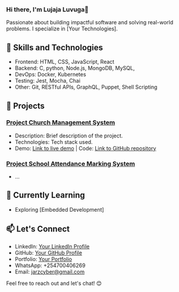 ### Hi there, I'm Lujaja Luvuga👋

<!--
**lujaja/lujaja** is a ✨ _special_ ✨ repository because its `README.md` (this file) appears on your GitHub profile.

Here are some ideas to get you started:

- 🔭 I’m currently working on ...
- 🌱 I’m currently learning ...
- 👯 I’m looking to collaborate on ...
- 🤔 I’m looking for help with ...
- 💬 Ask me about ...
- 📫 How to reach me: ...
- 😄 Pronouns: ...
- ⚡ Fun fact: ...
-->

Passionate about building impactful software and solving real-world problems. I specialize in [Your Technologies].

## 🚀 Skills and Technologies
- Frontend: HTML, CSS, JavaScript, React
- Backend: C, python, Node.js, MongoDB, MySQL,
- DevOps: Docker, Kubernetes
- Testing: Jest, Mocha, Chai
- Other: Git, RESTful APIs, GraphQL, Puppet, Shell Scripting 

## 💼 Projects
### [Project Church Management System](link-to-project-1)
- Description: Brief description of the project.
- Technologies: Tech stack used.
- Demo: [Link to live demo](link-to-live-demo) | Code: [Link to GitHub repository](link-to-repo)

### [Project School Attendance Marking System](link-to-project-2)
- ...

## 🌱 Currently Learning
- Exploring [Embedded Development]

## 📫 Let's Connect
- LinkedIn: [Your LinkedIn Profile](link-to-linkedin)
- GitHub: [Your GitHub Profile](https://github.com/lujaja)
- Portfolio: [Your Portfolio](link-to-portfolio)
- WhatsApp: +254700406269
- Email: jarzcyber@gmail.com

Feel free to reach out and let's chat! 😊
